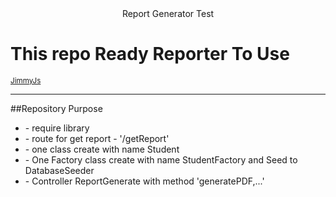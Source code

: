 <div align="center">Report Generator Test</div>
<div>
    
<h1>This repo Ready Reporter To Use</h1>
<small><a href="https://github.com/Jimmy-JS/laravel-report-generator">JimmyJs</a></small>

<hr />
##Repository Purpose

<ul>
    <li>- require library</li>
    <li>- route for get report - '/getReport'</li>
    <li>- one class create with name Student</li>
    <li>- One Factory class create with name StudentFactory and Seed to DatabaseSeeder</li>
    <li>- Controller ReportGenerate with method 'generatePDF,...'</li>
</ul>

</div>
